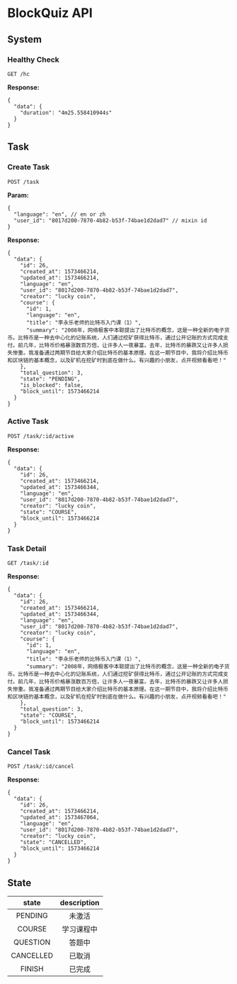 # BlockQuiz API

## System

### Healthy Check

```http request
GET /hc
```

**Response:**

```json5
{
  "data": {
    "duration": "4m25.558410944s"
  }
}
```

## Task

### Create Task

```http request
POST /task
```

**Param:**

```json5
{
  "language": "en", // en or zh
  "user_id": "8017d200-7870-4b82-b53f-74bae1d2dad7" // mixin id
}
```

**Response:**

```json5
{
  "data": {
    "id": 26,
    "created_at": 1573466214,
    "updated_at": 1573466214,
    "language": "en",
    "user_id": "8017d200-7870-4b82-b53f-74bae1d2dad7",
    "creator": "lucky coin",
    "course": {
      "id": 1,
      "language": "en",
      "title": "李永乐老师的比特币入门课（1）",
      "summary": "2008年，网络极客中本聪提出了比特币的概念，这是一种全新的电子货币。比特币是一种去中心化的记账系统，人们通过挖矿获得比特币，通过公开记账的方式完成支付。前几年，比特币价格暴涨数百万倍，让许多人一夜暴富。去年，比特币的暴跌又让许多人损失惨重。我准备通过两期节目给大家介绍比特币的基本原理。在这一期节目中，我将介绍比特币和区块链的基本概念，以及矿机在挖矿时到底在做什么。有兴趣的小朋友，点开视频看看吧！"
    },
    "total_question": 3,
    "state": "PENDING",
    "is_blocked": false,
    "block_until": 1573466214
  }
}
```

### Active Task

```http request
POST /task/:id/active
```

**Response:**

```json5
{
  "data": {
    "id": 26,
    "created_at": 1573466214,
    "updated_at": 1573466344,
    "language": "en",
    "user_id": "8017d200-7870-4b82-b53f-74bae1d2dad7",
    "creator": "lucky coin",
    "state": "COURSE",
    "block_until": 1573466214
  }
}
```

### Task Detail

```http request
GET /task/:id
```

**Response:**

```json5
{
  "data": {
    "id": 26,
    "created_at": 1573466214,
    "updated_at": 1573466344,
    "language": "en",
    "user_id": "8017d200-7870-4b82-b53f-74bae1d2dad7",
    "creator": "lucky coin",
    "course": {
      "id": 1,
      "language": "en",
      "title": "李永乐老师的比特币入门课（1）",
      "summary": "2008年，网络极客中本聪提出了比特币的概念，这是一种全新的电子货币。比特币是一种去中心化的记账系统，人们通过挖矿获得比特币，通过公开记账的方式完成支付。前几年，比特币价格暴涨数百万倍，让许多人一夜暴富。去年，比特币的暴跌又让许多人损失惨重。我准备通过两期节目给大家介绍比特币的基本原理。在这一期节目中，我将介绍比特币和区块链的基本概念，以及矿机在挖矿时到底在做什么。有兴趣的小朋友，点开视频看看吧！"
    },
    "total_question": 3,
    "state": "COURSE",
    "block_until": 1573466214
  }
}
```

### Cancel Task

```http request
POST /task/:id/cancel
```

**Response:**

```json5
{
  "data": {
    "id": 26,
    "created_at": 1573466214,
    "updated_at": 1573467064,
    "language": "en",
    "user_id": "8017d200-7870-4b82-b53f-74bae1d2dad7",
    "creator": "lucky coin",
    "state": "CANCELLED",
    "block_until": 1573466214
  }
}
```

## State

| state | description |
|:------:|:------------:|
|   PENDING    |   未激活 |
| COURSE | 学习课程中 |
| QUESTION | 答题中 |
| CANCELLED | 已取消 |
| FINISH | 已完成 |
